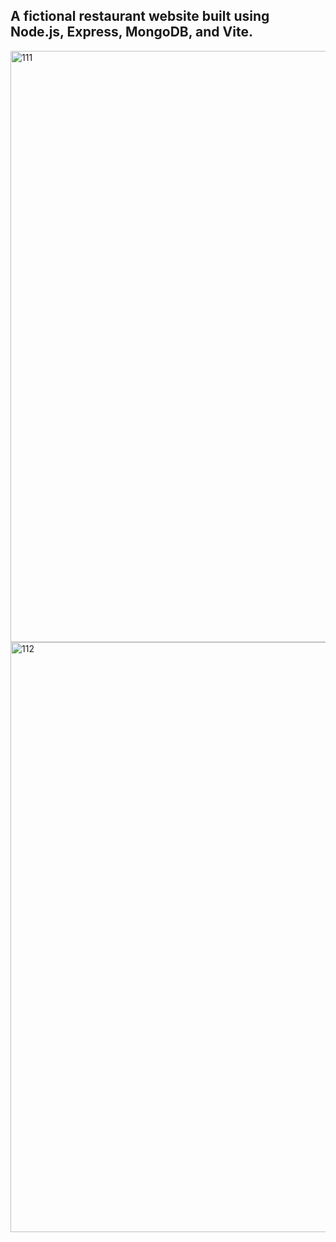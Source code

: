 ## A fictional restaurant website built using Node.js, Express, MongoDB, and Vite. 

<img width="946" alt="111" src="https://github.com/Chauhan48/Taste-Haven/assets/87568244/05a8fe64-02c1-4a1f-abb7-4be525cc657d">

<img width="944" alt="112" src="https://github.com/Chauhan48/Taste-Haven/assets/87568244/3aacd145-8d61-40e6-b2a9-895922429f80">

